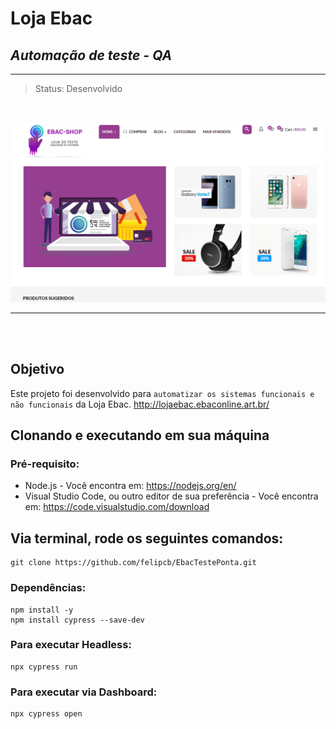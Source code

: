 # **Loja Ebac** 
## *Automação de teste - QA*

___
> Status: Desenvolvido 
<br>

![img](https://github.com/felipcb/EbacTestePonta/blob/main/images/ebacLoja.png)
___

 <br>
<br>

## Objetivo
Este projeto foi desenvolvido para `automatizar os sistemas funcionais e não funcionais` da Loja Ebac.
http://lojaebac.ebaconline.art.br/

## Clonando e executando em sua máquina 

### Pré-requisito:
- Node.js - Você encontra em: https://nodejs.org/en/
- Visual Studio Code, ou outro editor de sua preferência - Você encontra em: https://code.visualstudio.com/download

## Via terminal, rode os seguintes comandos:
```
git clone https://github.com/felipcb/EbacTestePonta.git
```

### Dependências:
``` 
npm install -y
npm install cypress --save-dev
```

### Para executar Headless:
```
npx cypress run
```

### Para executar via Dashboard:
``` 
npx cypress open
```